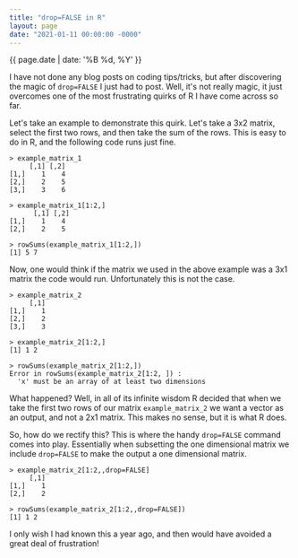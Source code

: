 ```yaml
---
title: "drop=FALSE in R"
layout: page
date: "2021-01-11 00:00:00 -0000"
---
```


{{ page.date | date: '%B %d, %Y' }}

I have not done any blog posts on coding tips/tricks, but after discovering the magic of `drop=FALSE` I just had to post. Well, it's not really magic, it just overcomes one of the most frustrating quirks of R I have come across so far.

Let's take an example to demonstrate this quirk. Let's take a 3x2 matrix, select the first two rows, and then take the sum of the rows. This is easy to do in R, and the following code runs just fine.

    > example_matrix_1
         [,1] [,2]
    [1,]    1    4
    [2,]    2    5
    [3,]    3    6
    
    > example_matrix_1[1:2,]
          [,1] [,2]
    [1,]    1    4
    [2,]    2    5
    
    > rowSums(example_matrix_1[1:2,])
    [1] 5 7

Now, one would think if the matrix we used in the above example was a 3x1 matrix the code would run. Unfortunately this is not the case.

    > example_matrix_2
         [,1]
    [1,]    1
    [2,]    2
    [3,]    3
    
    > example_matrix_2[1:2,]
    [1] 1 2
    
    > rowSums(example_matrix_2[1:2,])
    Error in rowSums(example_matrix_2[1:2, ]) : 
      'x' must be an array of at least two dimensions

What happened? Well, in all of its infinite wisdom R decided that when we take the first two rows of our matrix `example_matrix_2` we want a vector as an output, and not a 2x1 matrix. This makes no sense, but it is what R does.

So, how do we rectify this? This is where the handy `drop=FALSE` command comes into play. Essentially when subsetting the one dimensional matrix we include `drop=FALSE` to make the output a one dimensional matrix.

    > example_matrix_2[1:2,,drop=FALSE]
         [,1]
    [1,]    1
    [2,]    2
    
    > rowSums(example_matrix_2[1:2,,drop=FALSE])
    [1] 1 2


I only wish I had known this a year ago, and then would have avoided a great deal of frustration!